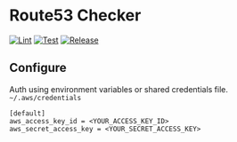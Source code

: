 # Route53 Checker

[![Lint](https://github.com/tentakle/route53_checker/actions/workflows/lint.yml/badge.svg)](https://github.com/tentakle/route53_checker/actions/workflows/lint.yml)
[![Test](https://github.com/tentakle/route53_checker/actions/workflows/test.yml/badge.svg)](https://github.com/tentakle/route53_checker/actions/workflows/test.yml)
[![Release](https://github.com/tentakle/route53_checker/actions/workflows/release.yml/badge.svg)](https://github.com/tentakle/route53_checker/actions/workflows/release.yml)

## Configure
Auth using environment variables or shared credentials file. `~/.aws/credentials`
```
[default]
aws_access_key_id = <YOUR_ACCESS_KEY_ID>
aws_secret_access_key = <YOUR_SECRET_ACCESS_KEY>
```
